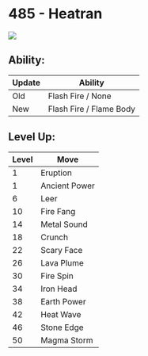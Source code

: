 # 485 - Heatran
![][485]

## Ability:

Update | Ability
---    | ---
Old    | Flash Fire / None
New    | Flash Fire / Flame Body

## Level Up:

Level | Move
---   | ---
  1   | Eruption
  1   | Ancient Power
  6   | Leer
 10   | Fire Fang
 14   | Metal Sound
 18   | Crunch
 22   | Scary Face
 26   | Lava Plume
 30   | Fire Spin
 34   | Iron Head
 38   | Earth Power
 42   | Heat Wave
 46   | Stone Edge
 50   | Magma Storm



[485]: /img/pokemon/485.png
